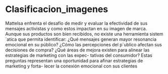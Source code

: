 # Clasificacion_imagenes

Mattelsa enfrenta el desafío de medir y evaluar la efectividad de sus mensajes activistas y
como estos impactan en su imagen de marca. Aunque sus productos son bien recibidos, no
existe una herramienta sistem´atica que permita identificar:
¿Qué mensajes generan mayor resonancia emocional en su público?
¿Cómo las percepciones del p´ublico afectan sus decisiones de compra?
¿Qué áreas de mejora existen para alinear las estrategias de marketing con las expec-
tativas del consumidor?
Estas preguntas representan una oportunidad para afinar estrategias de marketing y forta-
lecer la conexión emocional con sus clientes
